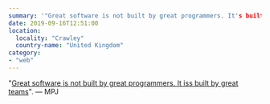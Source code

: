 ```yaml
---
summary: '"Great software is not built by great programmers. It's built by great teams." — MPJ'
date: 2019-09-16T12:51:00
location:
  locality: "Crawley"
  country-name: "United Kingdom"
category:
- "web"
---
```


"[Great software is not built by great programmers. It iss built by great teams][1]". — MPJ

[1]: https://youtu.be/J9OpTNk0hYc?t=216
